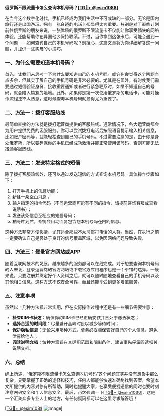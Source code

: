 **俄罗斯不限流量卡怎么查询本机号码？[[TG💪+ @esim1088](https://t.me/s/esim1088)]**

在当今这个数字化时代，手机已经成为我们生活中不可或缺的一部分。无论是国内旅行还是出国游玩，拥有一张合适的电话卡都显得尤为重要。特别是对于那些计划前往俄罗斯的朋友来说，一张优质的俄罗斯不限流量卡不仅能让你享受畅快的网络体验，还能帮助你在异国他乡保持联系。不过，当你拿到这张卡后，可能会遇到一个问题——如何查询自己的本机号码呢？别担心，这篇文章将为你详细解答这一问题，并提供一些实用的小技巧。

### 一、为什么需要知道本机号码？

首先，让我们来思考一下为什么要知道自己的本机号码。或许你会觉得这个问题有点多余，但其实了解自己的手机号码是非常必要的。尤其是在国外，有时候我们需要通过短信验证身份、接收重要通知或者进行紧急联系时，如果不知道自己的号码，就会陷入尴尬的境地。此外，如果你是第一次使用俄罗斯的电话卡，可能对操作流程还不太熟悉，这时候查询本机号码就显得尤为重要了。

### 二、方法一：拨打客服热线

最简单直接的方法就是拨打运营商提供的客服热线。通常情况下，各大运营商都会为用户提供免费的客服服务。你可以尝试拨打电话后按照语音提示输入相关信息，比如账户密码等，就能轻松查到自己的手机号码。不过需要注意的是，由于你是身处俄罗斯，所以要确保你的手机已经成功激活并能正常使用该号码，否则可能无法接通客服热线。

### 三、方法二：发送特定格式的短信

除了拨打客服热线外，还可以通过发送短信的方式查询本机号码。具体操作步骤如下：

1. 打开手机上的信息功能；
2. 新建一条空白消息；
3. 输入指定的指令代码（不同运营商可能有不同的指令，请提前咨询客服或查看说明书）；
4. 发送该条信息至相应的短信号码；
5. 稍等片刻后，系统会自动回复包含您本机号码在内的信息。

这种方法非常方便快捷，尤其适合那些不太习惯打电话的人群。当然，在执行之前一定要确认自己是否处于良好的信号覆盖区域，以免因网络问题导致失败。

### 四、方法三：登录官方网站或APP

随着互联网技术的发展，越来越多的服务都可以在线完成。对于想要查询本机号码的人来说，登录运营商的官方网站或下载官方应用程序也是一个不错的选择。一般来说，只要注册并绑定好个人资料之后，就可以随时随地查看自己的手机号码以及其他相关信息。这种方式不仅安全可靠，而且还能享受到更多增值服务。

### 五、注意事项

虽然以上几种方法都非常实用，但在实际操作过程中还是有一些细节需要注意：

- **检查SIM卡状态**：确保你的SIM卡已经正确安装并且处于激活状态；
- **选择合适的时间段**：尽量避开高峰时段以减少等待时间；
- **保护隐私信息**：无论采用哪种方式，请务必妥善保管好自己的个人信息，避免泄露给他人；
- **阅读说明文档**：每种方案都有其适用范围和限制条件，建议事先仔细阅读相关说明文档。

### 六、总结

综上所述，“俄罗斯不限流量卡怎么查询本机号码”这个问题其实并没有想象中那么复杂。只要掌握了正确的途径和技巧，任何人都能够快速准确地找到答案。希望本文所提供的内容对你有所帮助，同时也提醒大家，在享受便捷通信的同时也要时刻注意网络安全和个人信息安全。最后，再次强调一下[[TG💪+ @esim1088](https://t.me/s/esim1088)]，这是一个汇聚众多专业人士的地方，有任何疑问都可以在这里寻求解答哦！

[[TG💪+ @esim1088](https://t.me/s/esim1088) ![Image](https://i.postimg.cc/4NQfJmqS/Snipaste-2025-05-13-00-14-12.png)]